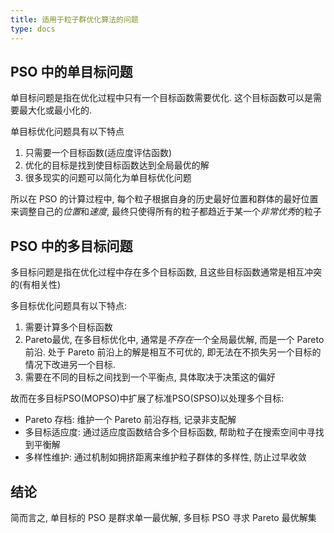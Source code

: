```yaml
---
title: 适用于粒子群优化算法的问题
type: docs
---
```


## PSO 中的单目标问题

单目标问题是指在优化过程中只有一个目标函数需要优化. 这个目标函数可以是需要最大化或最小化的.

单目标优化问题具有以下特点

1. 只需要一个目标函数(适应度评估函数)
2. 优化的目标是找到使目标函数达到全局最优的解
3. 很多现实的问题可以简化为单目标优化问题

所以在 PSO 的计算过程中, 每个粒子根据自身的历史最好位置和群体的最好位置来调整自己的*位置*和*速度*, 最终只使得所有的粒子都趋近于某一个*非常优秀*的粒子

## PSO 中的多目标问题

多目标问题是指在优化过程中存在多个目标函数, 且这些目标函数通常是相互冲突的(有相关性)

多目标优化问题具有以下特点:

1. 需要计算多个目标函数
2. Pareto最优, 在多目标优化中, 通常是*不存在*一个全局最优解, 而是一个 Pareto 前沿. 处于 Pareto 前沿上的解是相互不可优的, 即无法在不损失另一个目标的情况下改进另一个目标.
3. 需要在不同的目标之间找到一个平衡点, 具体取决于决策这的偏好

故而在多目标PSO(MOPSO)中扩展了标准PSO(SPSO)以处理多个目标:

* Pareto 存档: 维护一个 Pareto 前沿存档, 记录非支配解
* 多目标适应度: 通过适应度函数结合多个目标函数, 帮助粒子在搜索空间中寻找到平衡解
* 多样性维护: 通过机制如拥挤距离来维护粒子群体的多样性, 防止过早收敛

## 结论

简而言之, 单目标的 PSO 是群求单一最优解, 多目标 PSO 寻求 Pareto 最优解集